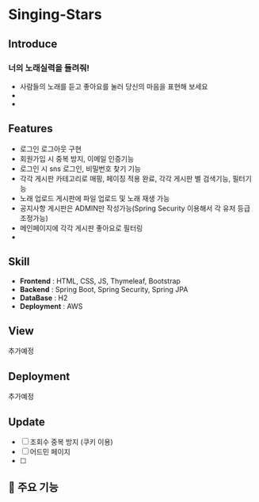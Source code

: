 # Singing-Stars

## Introduce
### 너의 노래실력을 들려줘!

* 사람들의 노래를 듣고 좋아요를 눌러 당신의 마음을 표현해 보세요
* 
* 

## Features

* 로그인 로그아웃 구현 
* 회원가입 시 중복 방지, 이메일 인증기능
* 로그인 시 sns 로그인, 비밀번호 찾기 기능
* 각각 게시판 카테고리로 매핑, 페이징 적용 완료, 각각 게시판 별 검색기능, 필터기능
* 노래 업로드 게시판에 파일 업로드 및 노래 재생 가능
* 공지사항 게시판은 ADMIN만 작성가능(Spring Security 이용해서 각 유저 등급 조정가능)
* 메인페이지에 각각 게시판 좋아요로 필터링
* 



## Skill

* **Frontend** : HTML, CSS, JS, Thymeleaf, Bootstrap 
* **Backend** : Spring Boot, Spring Security, Spring JPA
* **DataBase** : H2
* **Deployment** : AWS

## View
추가예정
## Deployment
추가예정
## Update
- [ ] 조회수 중복 방지 (쿠키 이용)
- [ ] 어드민 페이지
- [ ] 



## 📌 주요 기능

